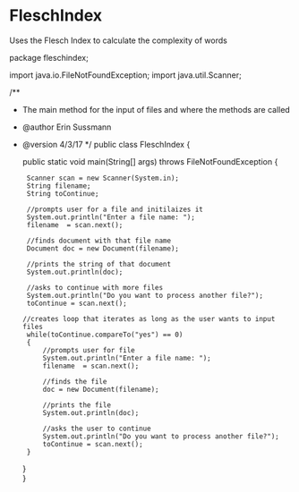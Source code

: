 # FleschIndex
Uses the Flesch Index to calculate the complexity of words

package fleschindex;

import java.io.FileNotFoundException;
import java.util.Scanner;

/**
 * The main method for the input of files and where the methods are called
 * @author Erin Sussmann
 * @version 4/3/17
 */
public class FleschIndex {

    public static void main(String[] args) throws FileNotFoundException {
        
        
        Scanner scan = new Scanner(System.in);
        String filename;
        String toContinue;
        
        //prompts user for a file and initilaizes it
        System.out.println("Enter a file name: ");
        filename  = scan.next();
        
        //finds document with that file name
        Document doc = new Document(filename);
        
        //prints the string of that document
        System.out.println(doc);
        
        //asks to continue with more files
        System.out.println("Do you want to process another file?");
        toContinue = scan.next();
        
       //creates loop that iterates as long as the user wants to input files
        while(toContinue.compareTo("yes") == 0)  
        {
            //prompts user for file
            System.out.println("Enter a file name: ");
            filename  = scan.next();
            
            //finds the file
            doc = new Document(filename);
        
            //prints the file
            System.out.println(doc);
        
            //asks the user to continue
            System.out.println("Do you want to process another file?");
            toContinue = scan.next();
        }  
    }   
}
